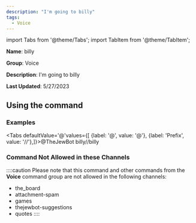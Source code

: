 ```yaml
---
description: "I'm going to billy"
tags:
  - Voice
---
```

import Tabs from '@theme/Tabs';
import TabItem from '@theme/TabItem';

**Name**: billy

**Group**: Voice

**Description**: I'm going to billy

**Last Updated**: 5/27/2023

## Using the command

### Examples
<Tabs defaultValue='@'values={[ {label: '@', value: '@'}, {label: 'Prefix', value: '//'},]}><TabItem value='@'>@TheJewBot billy</TabItem><TabItem value='//'>//billy</TabItem></Tabs>

### Command Not Allowed in these Channels
::::caution Please note that this command and other commands from the **Voice** command group are not allowed in the following channels:
- the_board
- attachment-spam
- games
- thejewbot-suggestions
- quotes
::::